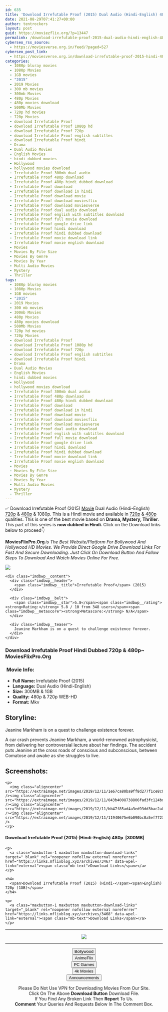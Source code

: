 ```yaml
---
id: 635
title: 'Download Irrefutable Proof (2015) Dual Audio (Hindi-English) 480p [300MB] || 720p [1GB]'
date: 2021-08-29T07:41:27+00:00
author: tentrockers
layout: post
guid: https://moviezflix.org/?p=13447
permalink: /download-irrefutable-proof-2015-dual-audio-hindi-english-480p-300mb-720p-1gb/
cyberseo_rss_source:
  - https://moviesverse.org.in/feed/?paged=527
cyberseo_post_link:
  - https://moviesverse.org.in/download-irrefutable-proof-2015-hindi-480p-720p/
categories:
  - 1080p bluray movies
  - 1080p Movies
  - 1GB movies
  - "2015"
  - 2019 Movies
  - 300 mb movies
  - 300mb Movies
  - 480p Movies
  - 480p movies download
  - 500Mb Movies
  - 720p hd movies
  - 720p Movies
  - download Irrefutable Proof
  - download Irrefutable Proof 1080p hd
  - download Irrefutable Proof 720p
  - download Irrefutable Proof english subtitles
  - download Irrefutable Proof hindi
  - Drama
  - Dual Audio Movies
  - English Movies
  - hindi dubbed movies
  - Hollywood
  - hollywood movies download
  - Irrefutable Proof 300mb dual audio
  - Irrefutable Proof 480p download
  - Irrefutable Proof 480p hindi dubbed download
  - Irrefutable Proof download
  - Irrefutable Proof download in hindi
  - Irrefutable Proof download movie
  - Irrefutable Proof download moviesflix
  - Irrefutable Proof download moviesverse
  - Irrefutable Proof dual audio download
  - Irrefutable Proof english with subtitles download
  - Irrefutable Proof full movie download
  - Irrefutable Proof google drive link
  - Irrefutable Proof hindi download
  - Irrefutable Proof hindi dubbed download
  - Irrefutable Proof movie download link
  - Irrefutable Proof movie english download
  - Movies
  - Movies By File Size
  - Movies By Genre
  - Movies By Year
  - Multi Audio Movies
  - Mystery
  - Thriller
tags:
  - 1080p bluray movies
  - 1080p Movies
  - 1GB movies
  - "2015"
  - 2019 Movies
  - 300 mb movies
  - 300mb Movies
  - 480p Movies
  - 480p movies download
  - 500Mb Movies
  - 720p hd movies
  - 720p Movies
  - download Irrefutable Proof
  - download Irrefutable Proof 1080p hd
  - download Irrefutable Proof 720p
  - download Irrefutable Proof english subtitles
  - download Irrefutable Proof hindi
  - Drama
  - Dual Audio Movies
  - English Movies
  - hindi dubbed movies
  - Hollywood
  - hollywood movies download
  - Irrefutable Proof 300mb dual audio
  - Irrefutable Proof 480p download
  - Irrefutable Proof 480p hindi dubbed download
  - Irrefutable Proof download
  - Irrefutable Proof download in hindi
  - Irrefutable Proof download movie
  - Irrefutable Proof download moviesflix
  - Irrefutable Proof download moviesverse
  - Irrefutable Proof dual audio download
  - Irrefutable Proof english with subtitles download
  - Irrefutable Proof full movie download
  - Irrefutable Proof google drive link
  - Irrefutable Proof hindi download
  - Irrefutable Proof hindi dubbed download
  - Irrefutable Proof movie download link
  - Irrefutable Proof movie english download
  - Movies
  - Movies By File Size
  - Movies By Genre
  - Movies By Year
  - Multi Audio Movies
  - Mystery
  - Thriller
---
```

<div class="thecontent clearfix">
  <p>
    ✅ Download Irrefutable Proof (2015) <a href="https://moviesverse.org.in/category/movies/" data-wpel-link="internal">Movie</a> Dual Audio (Hindi-English) <a href="https://moviesverse.org.in/720p-movies/" data-wpel-link="internal">720p</a>&nbsp;&&nbsp;<a href="https://moviesverse.org.in/480p-movies/" data-wpel-link="internal">480p</a> & 1080p. This is a Hindi movie and available in <a href="https://moviesverse.org.in/720p-movies/" data-wpel-link="internal">720p</a>&nbsp;&&nbsp;<a href="https://moviesverse.org.in/480p-movies/" data-wpel-link="internal">480p</a> qualities. This is one of the best movie based on <strong>Drama, Mystery, Thriller</strong>. This part of this series is <strong>now dubbed in <span>Hindi.&nbsp;</span></strong><span>Click on the Download links below to proceed👇</span>
  </p>
  
  <p>
    <strong><span>MoviesFlixPro.Org&nbsp;</span></strong><em>is The Best Website/Platform For Bollywood And Hollywood HD Movies. We Provide Direct Google Drive Download Links For Fast And Secure Downloading. Just Click On Download Button And Follow Steps To&nbsp;Download And Watch Movies Online For Free.</em>
  </p>
  
  <div class="imdbwp imdbwp--movie dark">
    <div class="imdbwp__thumb">
      <a class="imdbwp__link" target="_blank" title="Irrefutable Proof" href="https://www.imdb.com/title/tt4161358/" rel="nofollow external noopener noreferrer" data-wpel-link="external"><img class="imdbwp__img" src="https://m.media-amazon.com/images/M/MV5BMTYzNzM5NDA4NF5BMl5BanBnXkFtZTgwMzk1MTQ3NTE@._V1_SX300.jpg" /></a>
    </div>
    
    <div class="imdbwp__content">
      <div class="imdbwp__header">
        <span class="imdbwp__title">Irrefutable Proof</span> (2015)
      </div>
      
      <div class="imdbwp__belt">
        <span class="imdbwp__star">5.8</span><span class="imdbwp__rating"><strong>Rating:</strong> 5.8 / 10 from 348 users</span><span class="imdbwp__metascore"><strong>Metascore:</strong> N/A</span>
      </div>
      
      <div class="imdbwp__teaser">
        Jeanine Markham is on a quest to challenge existence forever.
      </div>
    </div>
  </div>
  
  <h3>
    <span>Download Irrefutable Proof Hindi Dubbed 720p & 480p~ MoviesFlixPro.Org</span>
  </h3>
  
  <h3>
    <span>&nbsp;Movie Info:&nbsp;</span>
  </h3>
  
  <ul>
    <li>
      <strong>Full Name: </strong>Irrefutable Proof (2015)
    </li>
    <li>
      <strong>Language:</strong> Dual Audio (Hindi-English)
    </li>
    <li>
      <strong>Size:</strong> 300MB & 1GB
    </li>
    <li>
      <strong>Quality:</strong> 480p & 720p WEB-HD
    </li>
    <li>
      <strong>Format:</strong>&nbsp;Mkv
    </li>
  </ul>
  
  <h2>
    <span>Storyline:</span>
  </h2>
  
  <p>
    Jeanine Markham is on a quest to challenge existence forever.
  </p>
  
  <div>
    A car crash prevents Jeanine Markham, a world-renowned astrophysicist, from delivering her controversial lecture about her findings. The accident puts Jeanine at the cross roads of conscious and subconscious, between Comatose and awake as she struggles to live.
  </div>
  
  <div class="summary_text">
    <h2>
      <span>Screenshots:</span>
    </h2>
    
    <p>
      <img class="aligncenter" src="https://extraimage.net/images/2019/12/11/1e67ca80ba9ff8d277f1ce8c9ef77f65.jpg" /><img class="aligncenter" src="https://extraimage.net/images/2019/12/11/043b4008738806fad3fc124bd3e3d0e8.jpg" /><img class="aligncenter" src="https://extraimage.net/images/2019/12/11/bb47f85ad4a3ed93dd3bac2a85aa599e.jpg" /><img class="aligncenter" src="https://extraimage.net/images/2019/12/11/11940675e6b090bc0a5ef77232051fc7.jpg" />
    </p>
  </div>
  
  <div class="inline canwrap">
    <h4>
      <span>Download Irrefutable Proof (2015) (Hindi-English) </span><span>480p&nbsp; [300MB]</span>
    </h4>
    
    <p>
      <a class="maxbutton-1 maxbutton maxbutton-download-links" target="_blank" rel="noopener nofollow external noreferrer" href="https://links.mflixblog.xyz/archives/3467" data-wpel-link="external"><span class="mb-text">Download Links</span></a>
    </p>
    
    <h4>
      <span>Download Irrefutable Proof (2015) (Hindi-</span><span>English) 720p [1GB]</span>
    </h4>
    
    <p>
      <a class="maxbutton-1 maxbutton maxbutton-download-links" target="_blank" rel="noopener nofollow external noreferrer" href="https://links.mflixblog.xyz/archives/3468" data-wpel-link="external"><span class="mb-text">Download Links</span></a>
    </p>
  </div>
</div>

<center>
  </p> 
  
  <hr />
  
  <p>
    <a href="http://gdrivepro.xyz/join.php" data-wpel-link="external" target="_blank" rel="nofollow external noopener noreferrer"><img src="https://i.imgur.com/FhMdWdW.png" /></a>
  </p>
  
  <hr />
  
  <p>
    <a href="https://dogemovies.xyz" target="_blank" data-wpel-link="external" rel="nofollow external noopener noreferrer"><button class="button button5">Bollywood</button></a><br /> <a href="https://animeflix.in" target="_blank" data-wpel-link="external" rel="nofollow external noopener noreferrer"><button class="button button5">AnimeFlix</button></a><br /> <a href="https://gamesflix.net/" target="_blank" data-wpel-link="external" rel="nofollow external noopener noreferrer"><button class="button button5">PC Games</button></a><br /> <a href="https://uhdmovies.in" target="_blank" data-wpel-link="external" rel="nofollow external noopener noreferrer"><button class="button button5">4k Movies</button></a><br /> <a href="https://moviesverse.org.in/announcements/" target="_blank" data-wpel-link="internal" rel="noopener"><button class="button button5">Announcements</button></a>
  </p>
  
  <div class="alert alert-danger">
    Please Do Not Use VPN for Downloading Movies From Our Site.
  </div>
  
  <div class="alert alert-success">
    Click On The Above <strong>Download Button</strong> Download File.
  </div>
  
  <div class="alert alert-warning">
    If You Find Any Broken Link Then <strong>Report</strong> To Us.
  </div>
  
  <div class="alert alert-info">
    <strong>Comment</strong> Your Queries And Requests Below In The Comment Box.
  </div>
  
  <p>
    </center>
  </p>